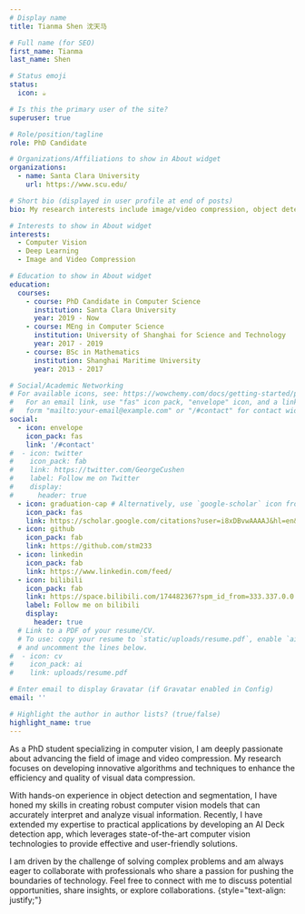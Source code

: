 ```yaml
---
# Display name
title: Tianma Shen 沈天马

# Full name (for SEO)
first_name: Tianma
last_name: Shen

# Status emoji
status:
  icon: ☕️

# Is this the primary user of the site?
superuser: true

# Role/position/tagline
role: PhD Candidate

# Organizations/Affiliations to show in About widget
organizations:
  - name: Santa Clara University
    url: https://www.scu.edu/

# Short bio (displayed in user profile at end of posts)
bio: My research interests include image/video compression, object detection and other computer vision tasks.

# Interests to show in About widget
interests:
  - Computer Vision
  - Deep Learning
  - Image and Video Compression

# Education to show in About widget
education:
  courses:
    - course: PhD Candidate in Computer Science
      institution: Santa Clara University
      year: 2019 - Now
    - course: MEng in Computer Science
      institution: University of Shanghai for Science and Technology
      year: 2017 - 2019
    - course: BSc in Mathematics
      institution: Shanghai Maritime University
      year: 2013 - 2017

# Social/Academic Networking
# For available icons, see: https://wowchemy.com/docs/getting-started/page-builder/#icons
#   For an email link, use "fas" icon pack, "envelope" icon, and a link in the
#   form "mailto:your-email@example.com" or "/#contact" for contact widget.
social:
  - icon: envelope
    icon_pack: fas
    link: '/#contact'
#  - icon: twitter
#    icon_pack: fab
#    link: https://twitter.com/GeorgeCushen
#    label: Follow me on Twitter
#    display:
#      header: true
  - icon: graduation-cap # Alternatively, use `google-scholar` icon from `ai` icon pack
    icon_pack: fas
    link: https://scholar.google.com/citations?user=i8xDBvwAAAAJ&hl=en&oi=ao
  - icon: github
    icon_pack: fab
    link: https://github.com/stm233
  - icon: linkedin
    icon_pack: fab
    link: https://www.linkedin.com/feed/
  - icon: bilibili
    icon_pack: fab
    link: https://space.bilibili.com/174482367?spm_id_from=333.337.0.0
    label: Follow me on bilibili
    display:
      header: true
  # Link to a PDF of your resume/CV.
  # To use: copy your resume to `static/uploads/resume.pdf`, enable `ai` icons in `params.yaml`,
  # and uncomment the lines below.
#  - icon: cv
#    icon_pack: ai
#    link: uploads/resume.pdf

# Enter email to display Gravatar (if Gravatar enabled in Config)
email: ''

# Highlight the author in author lists? (true/false)
highlight_name: true
---
```


As a PhD student specializing in computer vision, I am deeply passionate about advancing the field of image and video compression. My research focuses on developing innovative algorithms and techniques to enhance the efficiency and quality of visual data compression.

With hands-on experience in object detection and segmentation, I have honed my skills in creating robust computer vision models that can accurately interpret and analyze visual information. Recently, I have extended my expertise to practical applications by developing an AI Deck detection app, which leverages state-of-the-art computer vision technologies to provide effective and user-friendly solutions.

I am driven by the challenge of solving complex problems and am always eager to collaborate with professionals who share a passion for pushing the boundaries of technology. Feel free to connect with me to discuss potential opportunities, share insights, or explore collaborations.
{style="text-align: justify;"}
